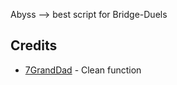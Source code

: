 Abyss --> best script for Bridge-Duels

## Credits
- [7GrandDad](https://github.com/7granddadpgn) - Clean function